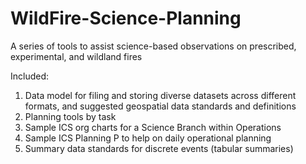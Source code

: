 # WildFire-Science-Planning
A series of tools to assist science-based observations on prescribed, experimental, and wildland fires

Included:

1) Data model for filing and storing diverse datasets across different formats, and suggested geospatial data standards and definitions
2) Planning tools by task
3) Sample ICS org charts for a Science Branch within Operations
4) Sample ICS Planning P to help on daily operational planning
5) Summary data standards for discrete events (tabular summaries)

